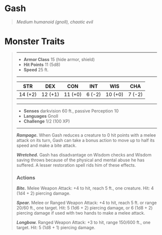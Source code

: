 # Gash
>*Medium humanoid (gnoll), chaotic evil*
# Monster Traits
>___
>- **Armor Class** 15 (hide armor, shield)
>- **Hit Points** 11 (5d8)
>- **Speed** 25 ft.
>___
>|STR|DEX|CON|INT|WIS|CHA|
>|:---:|:---:|:---:|:---:|:---:|:---:|
>|14 (+2)|12 (+1)|11 (+0)|6 (-2)|10 (+0)|7 (-2)|
>___
>- **Senses** darkvision 60 ft., passive Perception 10
>- **Languages** Gnoll
>- **Challenge** 1/2 (100 XP)
>___
>***Rampage.*** When Gash reduces a creature to 0 hit points with a melee attack on its turn, Gash can take a bonus action to move up to half its speed and make a bite attack.  
>
>***Wretched.*** Gash has disadvantage on Wisdom checks and Wisdom saving throws because of the physical and mental abuse he has suffered. A lesser restoration spell rids him of these effects.  
>
>### Actions
>***Bite.*** Melee Weapon Attack: +4 to hit, reach 5 ft., one creature. Hit: 4 (1d4 + 2) piercing damage.  
>
>***Spear.*** Melee  or Ranged Weapon Attack: +4 to hit, reach 5 ft. or range 20/60 ft., one target. Hit: 5 (1d6 + 2) piercing damage, or 6 (1d8 + 2) piercing damage if used with two hands to make a melee attack.  
>
>***Longbow.*** Ranged Weapon Attack: +3 to hit, range 150/600 ft., one target. Hit: 5 (1d8 + 1) piercing damage.